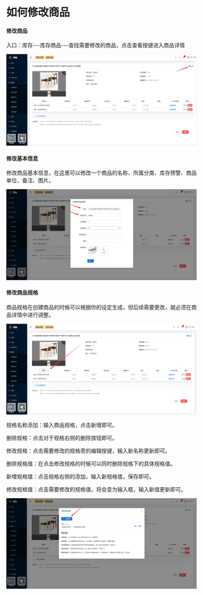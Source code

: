 # 如何修改商品

#### 修改商品

入口：库存---库存商品---查找需要修改的商品，点击查看按键进入商品详情

![PNG](../image/库存管理/02-如何修改商品01.jpg)



#### 修改基本信息

修改商品基本信息，在这里可以修改一个商品的名称、所属分类、库存预警、商品单位、备注、图片。

![PNG](../image/库存管理/02-如何修改商品02.jpg)



#### 修改商品规格

商品规格在创建商品的时候可以根据你的设定生成，但后续需要更改，就必须在商品详情中进行调整。

![PNG](../image/库存管理/02-如何修改商品03.jpg)



规格名称添加：输入商品规格，点击新增即可。

删除规格：点击对于规格右侧的删除按钮即可。

修改规格：点击需要修改的规格旁的编辑按键，输入新名称更新即可。

删除规格值：在点击修改规格的时候可以同时删除规格下的具体规格值。

新增规格值：点击规格右侧的添加，输入新规格值，保存即可。

修改规格值：点击需要修改的规格值，将会变为输入框，输入新值更新即可。

![PNG](../image/库存管理/02-如何修改商品04.jpg)